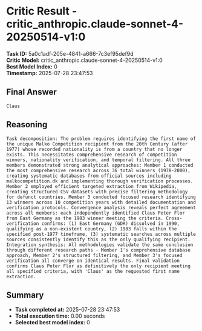 # Critic Result - critic_anthropic.claude-sonnet-4-20250514-v1:0

**Task ID:** 5a0c1adf-205e-4841-a666-7c3ef95def9d  
**Critic Model:** critic_anthropic.claude-sonnet-4-20250514-v1:0  
**Best Model Index:** 0  
**Timestamp:** 2025-07-28 23:47:53

## Final Answer
```
Claus
```

## Reasoning
```
Task decomposition: The problem requires identifying the first name of the unique Malko Competition recipient from the 20th Century (after 1977) whose recorded nationality is from a country that no longer exists. This necessitates comprehensive research of competition winners, nationality verification, and temporal filtering. All three members demonstrated strong analytical approaches: Member 1 conducted the most comprehensive research across 36 total winners (1978-2000), creating systematic databases from official sources including malkocompetition.dk and implementing thorough verification processes. Member 2 employed efficient targeted extraction from Wikipedia, creating structured CSV datasets with precise filtering methodology for defunct countries. Member 3 conducted focused research identifying 13 winners across 10 competition years with detailed documentation and verification protocols. Convergence analysis reveals perfect agreement across all members: each independently identified Claus Peter Flor from East Germany as the 1983 winner meeting the criteria. Cross-verification confirms: (1) East Germany (GDR) dissolved in 1990, qualifying as a non-existent country, (2) 1983 falls within the specified post-1977 timeframe, (3) systematic searches across multiple sources consistently identify this as the only qualifying recipient. Integration synthesis: All methodologies validate the same conclusion through different research paths - Member 1's comprehensive database approach, Member 2's structured filtering, and Member 3's focused verification all converge on identical results. Final validation confirms Claus Peter Flor as definitively the only recipient meeting all specified criteria, with 'Claus' as the requested first name extraction.
```

## Summary
- **Task completed at:** 2025-07-28 23:47:53
- **Total execution time:** 0.00 seconds
- **Selected best model index:** 0
